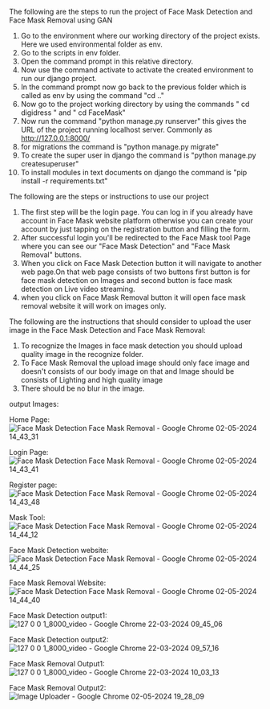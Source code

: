 The following are the steps to run the project of Face Mask Detection and Face Mask Removal using GAN
1) Go to the environment where our working directory of the project exists. Here we used environmental folder as env.
2) Go to the scripts in env folder.
3) Open the command prompt in this relative directory.
4) Now use the command activate to activate the created environment to run our django project.
5) In the command prompt now go back to the previous folder which is called as env by using the command "cd .."
6) Now go to the project working directory by using the commands " cd digidress " and " cd FaceMask"
7) Now run the command "python manage.py runserver" this gives the URL of the project running localhost server. Commonly as http://127.0.0.1:8000/
8) for migrations the command is "python manage.py migrate"
9) To create the super user in django the command is "python manage.py createsuperuser"
10) To install modules in text documents on django the command is "pip install -r requirements.txt"


The following are the steps or instructions to use our project
1) The first step will be the login page. You can log in if you already have account in Face Mask website platform otherwise you can create your account by just tapping on the registration button and filling the form.
2) After successful login you'll be redirected to the Face Mask tool Page where you can see our "Face Mask Detection" and "Face Mask Removal" buttons.
3) When you click on Face Mask Detection button it will navigate to another web page.On that web page consists of two buttons first button is for face mask detection on Images and second button is face mask detection on Live video streaming.
4) when you click on Face Mask Removal button it will open face mask removal website it will work on images only.


The following are the instructions that should consider to upload the user image in the Face Mask Detection and Face Mask Removal:
1) To recognize the Images in face mask detection you should upload quality image in the recognize folder.
2) To Face Mask Removal the upload image should only face image and doesn't consists of our body image on that and Image should be consists of Lighting and high quality image
3) There should be no blur in the image.

output Images:

Home Page:
![Face Mask Detection   Face Mask Removal - Google Chrome 02-05-2024 14_43_31](https://github.com/ReddySaran/Face-Mask-Detection-and-Face-Mask-Removal-Using-GAN/assets/116064723/c6bbe012-8647-4034-9211-3cc8c3172e2d)

Login Page:
![Face Mask Detection   Face Mask Removal - Google Chrome 02-05-2024 14_43_41](https://github.com/ReddySaran/Face-Mask-Detection-and-Face-Mask-Removal-Using-GAN/assets/116064723/b28cc720-f52f-4ba3-815b-8276997c6c87)

Register page:
![Face Mask Detection   Face Mask Removal - Google Chrome 02-05-2024 14_43_48](https://github.com/ReddySaran/Face-Mask-Detection-and-Face-Mask-Removal-Using-GAN/assets/116064723/17baee2a-c0e9-4efb-a287-9953b22d9dd2)

Mask Tool:
![Face Mask Detection   Face Mask Removal - Google Chrome 02-05-2024 14_44_12](https://github.com/ReddySaran/Face-Mask-Detection-and-Face-Mask-Removal-Using-GAN/assets/116064723/60d7c4c5-84d9-47f6-924c-fcac9ce4e4d2)

Face Mask Detection website:
![Face Mask Detection   Face Mask Removal - Google Chrome 02-05-2024 14_44_25](https://github.com/ReddySaran/Face-Mask-Detection-and-Face-Mask-Removal-Using-GAN/assets/116064723/50cb47b1-eb20-477d-a35c-b87fc64e4fb3)

Face Mask Removal Website:
![Face Mask Detection   Face Mask Removal - Google Chrome 02-05-2024 14_44_40](https://github.com/ReddySaran/Face-Mask-Detection-and-Face-Mask-Removal-Using-GAN/assets/116064723/c62574ca-442c-42a8-a23d-32ddf264f3e6)

Face Mask Detection output1:
![127 0 0 1_8000_video - Google Chrome 22-03-2024 09_45_06](https://github.com/ReddySaran/Face-Mask-Detection-and-Face-Mask-Removal-Using-GAN/assets/116064723/b4b461a6-1436-4720-8972-efb80194c5fc)

Face Mask Detection output2:
![127 0 0 1_8000_video - Google Chrome 22-03-2024 09_57_16](https://github.com/ReddySaran/Face-Mask-Detection-and-Face-Mask-Removal-Using-GAN/assets/116064723/18bca327-92b7-44fc-978e-c52f54c7fd56)

Face Mask Removal Output1:
![127 0 0 1_8000_video - Google Chrome 22-03-2024 10_03_13](https://github.com/ReddySaran/Face-Mask-Detection-and-Face-Mask-Removal-Using-GAN/assets/116064723/a38c403a-3e21-43fc-b13f-9fec84c400ab)

Face Mask Removal Output2:
![Image Uploader - Google Chrome 02-05-2024 19_28_09](https://github.com/ReddySaran/Face-Mask-Detection-and-Face-Mask-Removal-Using-GAN/assets/116064723/4b4a01d5-11ba-4d66-ab7f-cb2c96659900)
